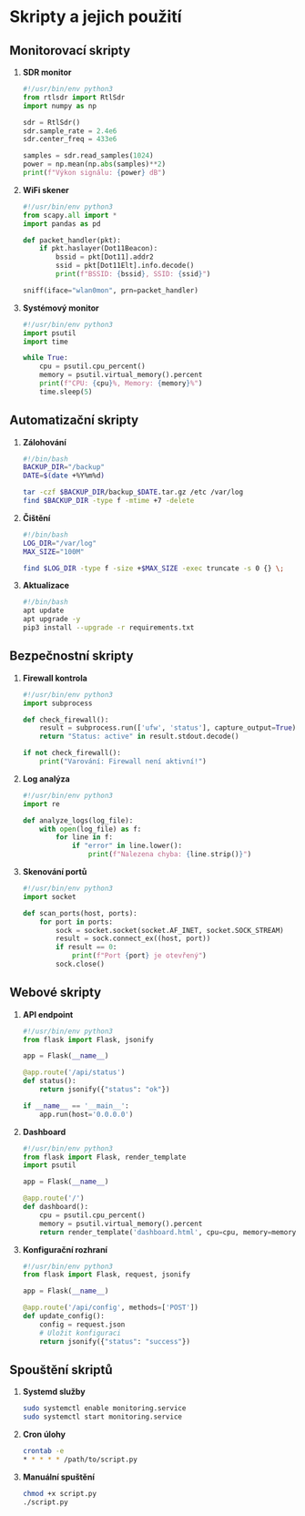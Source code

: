 # Skripty a jejich použití

## Monitorovací skripty
1. **SDR monitor**
   ```python
   #!/usr/bin/env python3
   from rtlsdr import RtlSdr
   import numpy as np
   
   sdr = RtlSdr()
   sdr.sample_rate = 2.4e6
   sdr.center_freq = 433e6
   
   samples = sdr.read_samples(1024)
   power = np.mean(np.abs(samples)**2)
   print(f"Výkon signálu: {power} dB")
   ```

2. **WiFi skener**
   ```python
   #!/usr/bin/env python3
   from scapy.all import *
   import pandas as pd
   
   def packet_handler(pkt):
       if pkt.haslayer(Dot11Beacon):
           bssid = pkt[Dot11].addr2
           ssid = pkt[Dot11Elt].info.decode()
           print(f"BSSID: {bssid}, SSID: {ssid}")
   
   sniff(iface="wlan0mon", prn=packet_handler)
   ```

3. **Systémový monitor**
   ```python
   #!/usr/bin/env python3
   import psutil
   import time
   
   while True:
       cpu = psutil.cpu_percent()
       memory = psutil.virtual_memory().percent
       print(f"CPU: {cpu}%, Memory: {memory}%")
       time.sleep(5)
   ```

## Automatizační skripty
1. **Zálohování**
   ```bash
   #!/bin/bash
   BACKUP_DIR="/backup"
   DATE=$(date +%Y%m%d)
   
   tar -czf $BACKUP_DIR/backup_$DATE.tar.gz /etc /var/log
   find $BACKUP_DIR -type f -mtime +7 -delete
   ```

2. **Čištění**
   ```bash
   #!/bin/bash
   LOG_DIR="/var/log"
   MAX_SIZE="100M"
   
   find $LOG_DIR -type f -size +$MAX_SIZE -exec truncate -s 0 {} \;
   ```

3. **Aktualizace**
   ```bash
   #!/bin/bash
   apt update
   apt upgrade -y
   pip3 install --upgrade -r requirements.txt
   ```

## Bezpečnostní skripty
1. **Firewall kontrola**
   ```python
   #!/usr/bin/env python3
   import subprocess
   
   def check_firewall():
       result = subprocess.run(['ufw', 'status'], capture_output=True)
       return "Status: active" in result.stdout.decode()
   
   if not check_firewall():
       print("Varování: Firewall není aktivní!")
   ```

2. **Log analýza**
   ```python
   #!/usr/bin/env python3
   import re
   
   def analyze_logs(log_file):
       with open(log_file) as f:
           for line in f:
               if "error" in line.lower():
                   print(f"Nalezena chyba: {line.strip()}")
   ```

3. **Skenování portů**
   ```python
   #!/usr/bin/env python3
   import socket
   
   def scan_ports(host, ports):
       for port in ports:
           sock = socket.socket(socket.AF_INET, socket.SOCK_STREAM)
           result = sock.connect_ex((host, port))
           if result == 0:
               print(f"Port {port} je otevřený")
           sock.close()
   ```

## Webové skripty
1. **API endpoint**
   ```python
   #!/usr/bin/env python3
   from flask import Flask, jsonify
   
   app = Flask(__name__)
   
   @app.route('/api/status')
   def status():
       return jsonify({"status": "ok"})
   
   if __name__ == '__main__':
       app.run(host='0.0.0.0')
   ```

2. **Dashboard**
   ```python
   #!/usr/bin/env python3
   from flask import Flask, render_template
   import psutil
   
   app = Flask(__name__)
   
   @app.route('/')
   def dashboard():
       cpu = psutil.cpu_percent()
       memory = psutil.virtual_memory().percent
       return render_template('dashboard.html', cpu=cpu, memory=memory)
   ```

3. **Konfigurační rozhraní**
   ```python
   #!/usr/bin/env python3
   from flask import Flask, request, jsonify
   
   app = Flask(__name__)
   
   @app.route('/api/config', methods=['POST'])
   def update_config():
       config = request.json
       # Uložit konfiguraci
       return jsonify({"status": "success"})
   ```

## Spouštění skriptů
1. **Systemd služby**
   ```bash
   sudo systemctl enable monitoring.service
   sudo systemctl start monitoring.service
   ```

2. **Cron úlohy**
   ```bash
   crontab -e
   * * * * * /path/to/script.py
   ```

3. **Manuální spuštění**
   ```bash
   chmod +x script.py
   ./script.py
   ``` 
